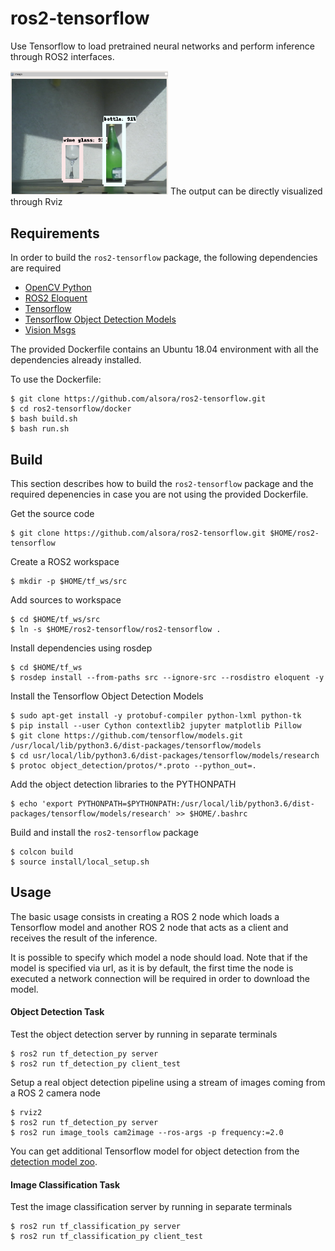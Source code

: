 # ros2-tensorflow

Use Tensorflow to load pretrained neural networks and perform inference through ROS2 interfaces.

<img src="/data/detection.png" alt="Rviz2 detection output" width="50%" height="50%"/>
The output can be directly visualized through Rviz

## Requirements

In order to build the `ros2-tensorflow` package, the following dependencies are required

 - [OpenCV Python](https://pypi.org/project/opencv-python/)
 - [ROS2 Eloquent](https://index.ros.org/doc/ros2/Installation/)
 - [Tensorflow](https://www.tensorflow.org/install/)
 - [Tensorflow Object Detection Models](https://github.com/tensorflow/models/blob/master/research/object_detection/g3doc/installation.md)
 - [Vision Msgs](https://github.com/Kukanani/vision_msgs)

The provided Dockerfile contains an Ubuntu 18.04 environment with all the dependencies already installed.

To use the Dockerfile:

    $ git clone https://github.com/alsora/ros2-tensorflow.git
    $ cd ros2-tensorflow/docker
    $ bash build.sh
    $ bash run.sh

## Build

This section describes how to build the `ros2-tensorflow` package and the required depenencies in case you are not using the provided Dockerfile.

Get the source code

    $ git clone https://github.com/alsora/ros2-tensorflow.git $HOME/ros2-tensorflow

Create a ROS2 workspace

    $ mkdir -p $HOME/tf_ws/src

Add sources to workspace

    $ cd $HOME/tf_ws/src
    $ ln -s $HOME/ros2-tensorflow/ros2-tensorflow .

Install dependencies using rosdep

    $ cd $HOME/tf_ws
    $ rosdep install --from-paths src --ignore-src --rosdistro eloquent -y

Install the Tensorflow Object Detection Models

    $ sudo apt-get install -y protobuf-compiler python-lxml python-tk
    $ pip install --user Cython contextlib2 jupyter matplotlib Pillow
    $ git clone https://github.com/tensorflow/models.git /usr/local/lib/python3.6/dist-packages/tensorflow/models
    $ cd usr/local/lib/python3.6/dist-packages/tensorflow/models/research
    $ protoc object_detection/protos/*.proto --python_out=.

Add the object detection libraries to the PYTHONPATH

    $ echo 'export PYTHONPATH=$PYTHONPATH:/usr/local/lib/python3.6/dist-packages/tensorflow/models/research' >> $HOME/.bashrc

Build and install the `ros2-tensorflow` package

    $ colcon build
    $ source install/local_setup.sh

## Usage

The basic usage consists in creating a ROS 2 node which loads a Tensorflow model and another ROS 2 node that acts as a client and receives the result of the inference.

It is possible to specify which model a node should load.
Note that if the model is specified via url, as it is by default, the first time the node is executed a network connection will be required in order to download the model.

#### Object Detection Task

Test the object detection server by running in separate terminals

    $ ros2 run tf_detection_py server
    $ ros2 run tf_detection_py client_test

Setup a real object detection pipeline using a stream of images coming from a ROS 2 camera node

    $ rviz2
    $ ros2 run tf_detection_py server
    $ ros2 run image_tools cam2image --ros-args -p frequency:=2.0


You can get additional Tensorflow model for object detection from the [detection model zoo](https://github.com/tensorflow/models/blob/master/research/object_detection/g3doc/detection_model_zoo.md#coco-trained-models).

#### Image Classification Task

Test the image classification server by running in separate terminals

    $ ros2 run tf_classification_py server
    $ ros2 run tf_classification_py client_test

